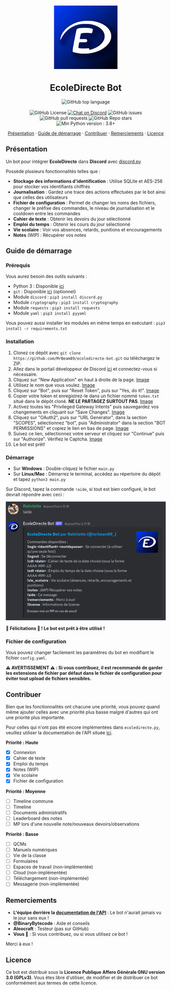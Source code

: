 <p align="center">
    <img src="docs/bot_icon.png" alt="Logo d'EcoleDirecte Bot" width=200 height=200/>
</p>
<h1 align="center">EcoleDirecte Bot</h1>

<p align="center">
    <img alt="GitHub top language" src="https://img.shields.io/github/languages/top/MrBeam89/ecoledirecte-bot?style=for-the-badge&logo=python">
    <br />
    <br />
    <img alt="GitHub License" src="https://img.shields.io/github/license/MrBeam89/ecoledirecte-bot">
    <a href="https://discord.gg/NcV2wqu57s"><img alt="Chat on Discord" src="https://img.shields.io/discord/1154770504616517734?style=flat" /></a>
    <img alt="GitHub issues" src="https://img.shields.io/github/issues/MrBeam89/ecoledirecte-bot">
    <img alt="GitHub pull requests" src="https://img.shields.io/github/issues-pr/MrBeam89/ecoledirecte-bot">
    <img alt="GitHub Repo stars" src="https://img.shields.io/github/stars/MrBeam89/ecoledirecte-bot?style=flat">
    <br />
    <img alt="Min Python version : 3.8+" src="https://img.shields.io/badge/python-3.8+-blue">
</p>
<p align="center">
    <a href="#presentation">Présentation</a>
    ·
    <a href="#guide_demarrage">Guide de démarrage</a>
    ·
    <a href="#contribuer">Contribuer</a>
    ·
    <a href="#remerciements">Remerciements</a>
    ·
    <a href="#licence">Licence</a>
</p>
<h2 id="presentation">Présentation</h2>

Un bot pour intégrer **EcoleDirecte** dans **Discord** avec [discord.py](https://github.com/Rapptz/discord.py)

Possède plusieurs fonctionnalités telles que :

- **Stockage des informations d'identification** : Utilise SQLite et AES-256 pour stocker vos identifiants chiffrés
- **Journalisation** : Gardez une trace des actions effectuées par le bot ainsi que celles des utilisateurs
- **Fichier de configuration** : Permet de changer les noms des fichiers, changer le préfixe des commandes, le niveau de journalisation et le cooldown entre les commandes
- **Cahier de texte** : Obtenir les devoirs du jour sélectionné
- **Emploi du temps** : Obtenir les cours du jour sélectionné
- **Vie scolaire** : Voir vos absences, retards, punitions et encouragements
- **Notes** *(WIP)* : Récupérer vos notes 

<h2 id="guide_demarrage">Guide de démarrage</h2>

### Prérequis

Vous aurez besoin des outils suivants :

- Python 3 : Disponible [ici](https://www.python.org/)
- `git` : Disponible [ici](https://git-scm.com/downloads) (optionnel)
- Module `discord` : `pip3 install discord.py`
- Module `cryptography` : `pip3 install cryptography`
- Module `requests` : `pip3 install requests`
- Module `yaml` : `pip3 install pyyaml`

Vous pouvez aussi installer les modules en même temps en exécutant : `pip3 install -r requirements.txt`

### Installation

1. Clonez ce dépôt avec `git clone https://github.com/MrBeam89/ecoledirecte-bot.git` ou téléchargez le ZIP.
2. Allez dans le portail développeur de Discord [ici](https://discord.com/developers/applications) et connectez-vous si nécessaire.
3. Cliquez sur "New Application" en haut à droite de la page. [Image](docs/etape_3.png)
4. Utilisez le nom que vous voulez. [Image](docs/etape_4.png)
5. Cliquez sur "Bot", puis sur "Reset Token", puis sur "Yes, do it!". [Image](docs/etape_5.png)
6. Copier votre token et enregistrez-le dans un fichier nommé `token.txt` situé dans le dépôt cloné. **NE LE PARTAGEZ SURTOUT PAS**. [Image](docs/etape_6.png)
7. Activez toutes les "Privileged Gateway Intents" puis sauvegardez vos changements en cliquant sur "Save Changes". [Image](docs/etape_7.png)
8. Cliquez sur "OAuth2", puis sur "URL Generator", dans la section "SCOPES", sélectionnez "bot", puis "Administrator" dans la section "BOT PERMISSIONS" et copiez le lien en bas de page. [Image](docs/etape_8.png)
9. Suivez ce lien, sélectionnez votre serveur et cliquez sur "Continue" puis sur "Authorize". Vérifiez le Captcha. [Image](docs/etape_9.png)
10. Le bot est prêt!

### Démarrage

- Sur **Windows** : Double-cliquez le fichier `main.py`
- Sur **Linux/Mac** : Démarrez le terminal, accédez au répertoire du dépôt et tapez `python3 main.py`

Sur Discord, tapez la commande `!aide`, si tout est bien configuré, le bot devrait répondre avec ceci :

![Commande !aide utilisée](docs/aide_embed.png)

**:tada: Félicitations :tada: ! Le bot est prêt à être utilisé !**

### Fichier de configuration

Vous pouvez changer facilement les paramètres du bot en modifiant le fichier `config.yaml`.

**⚠️ AVERTISSEMENT ⚠️ : Si vous contribuez, il est recommandé de garder les extensions de fichier par défaut dans le fichier de configuration pour éviter tout upload de fichiers sensibles.**

<h2 id="contribuer">Contribuer</h2>

Bien que les fonctionnalités ont chacune une priorité, vous pouvez quand même ajouter celles avec une priorité plus basse malgré d'autres qui ont une priorité plus importante.

Pour celles qui n'ont pas été encore implémentées dans `ecoledirecte.py`, veuillez utiliser la documentation de l'API située [ici](https://github.com/EduWireApps/ecoledirecte-api-docs). 

**Priorité : Haute**

- [X] Connexion
- [X] Cahier de texte
- [X] Emploi du temps
- [X] Notes (WIP)
- [X] Vie scolaire
- [X] Fichier de configuration

**Priorité : Moyenne**

- [ ] Timeline commune
- [ ] Timeline
- [ ] Documents administratifs
- [ ] Leaderboard des notes
- [ ] MP lors d'une nouvelle note/nouveaux devoirs/observations

**Priorité : Basse**

- [ ] QCMs
- [ ] Manuels numériques
- [ ] Vie de la classe
- [ ] Formulaires
- [ ] Espaces de travail (non-implémentée)
- [ ] Cloud (non-implémentée)
- [ ] Téléchargement (non-implémentée)
- [ ] Messagerie (non-implémentée)

<h2 id="remerciements">Remerciements</h2>

- **L'équipe derrière la [documentation de l'API](https://github.com/EduWireApps/ecoledirecte-api-docs)** : Le bot n'aurait jamais vu le jour sans eux !
- **@BinaryBytecode** : Aide et conseils
- **Aleocraft** : Testeur (pas sur GitHub)
- **Vous 🫵** : Si vous contribuez, ou si vous utilisez ce bot !

Merci à eux !

<h2 id="licence">Licence</h2>

Ce bot est distribué sous la **Licence Publique Affero Générale GNU version 3.0 (GPLv3)**. Vous êtes libre d'utiliser, de modifier et de distribuer ce bot conformément aux termes de cette licence.
